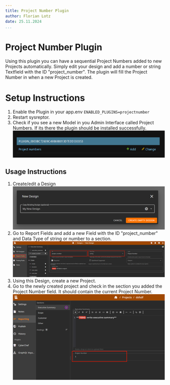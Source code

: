 ```yaml
---
title: Project Number Plugin
author: Florian Lotz
date: 25.11.2024
...
```


# Project Number Plugin

Using this plugin you can have a sequential Project Numbers added to new Projects automatically. Simply edit your design and add a number or string Textfield with the ID "project_number". The plugin will fill the Project Number in when a new Project is created. 

# Setup Instructions

1. Enable the Plugin in your app.env `ENABLED_PLUGINS=projectnumber`
2. Restart sysreptor.
3. Check if you see a new Model in you Admin Interface called Project Numbers. If its there the plugin should be installed successfully. 
![Project Numbers Model](docs/img/project_number_admin_screen.png)

## Usage Instructions

1. Create/edit a Design
![Creating a new Design](docs/img/new_design.png)
2. Go to Report Fields and add a new Field with the ID "project_number" and Data Type of string or number to a section.
![Screenshot of Project Number Field](docs/img/project_number_field_screen.png)
3. Using this Design, create a new Project.
4. Go to the newly created project and check in the section you added the Project Number field. It should contain the current Project Number. 
![Project Number in Report](docs/img/final_result_project_number.png)
